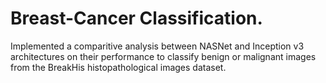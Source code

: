 # Breast-Cancer Classification.

Implemented a comparitive analysis between NASNet and Inception v3 architectures on their performance to classify benign or malignant images from the BreakHis histopathological images dataset.
